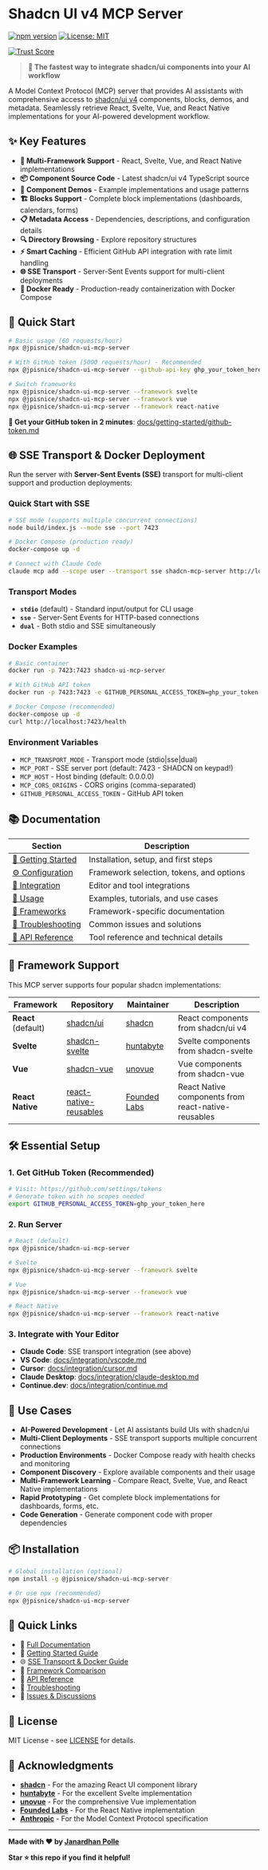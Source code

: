 # Shadcn UI v4 MCP Server

[![npm version](https://badge.fury.io/js/@jpisnice%2Fshadcn-ui-mcp-server.svg)](https://badge.fury.io/js/@jpisnice%2Fshadcn-ui-mcp-server)
[![License: MIT](https://img.shields.io/badge/License-MIT-yellow.svg)](https://opensource.org/licenses/MIT)

[![Trust Score](https://archestra.ai/mcp-catalog/api/badge/quality/Jpisnice/shadcn-ui-mcp-server)](https://archestra.ai/mcp-catalog/jpisnice__shadcn-ui-mcp-server)

> **🚀 The fastest way to integrate shadcn/ui components into your AI workflow**

A Model Context Protocol (MCP) server that provides AI assistants with comprehensive access to [shadcn/ui v4](https://ui.shadcn.com/) components, blocks, demos, and metadata. Seamlessly retrieve React, Svelte, Vue, and React Native implementations for your AI-powered development workflow.

## ✨ Key Features

- **🎯 Multi-Framework Support** - React, Svelte, Vue, and React Native implementations
- **📦 Component Source Code** - Latest shadcn/ui v4 TypeScript source
- **🎨 Component Demos** - Example implementations and usage patterns  
- **🏗️ Blocks Support** - Complete block implementations (dashboards, calendars, forms)
- **📋 Metadata Access** - Dependencies, descriptions, and configuration details
- **🔍 Directory Browsing** - Explore repository structures
- **⚡ Smart Caching** - Efficient GitHub API integration with rate limit handling
- **🌐 SSE Transport** - Server-Sent Events support for multi-client deployments
- **🐳 Docker Ready** - Production-ready containerization with Docker Compose

## 🚀 Quick Start

```bash
# Basic usage (60 requests/hour)
npx @jpisnice/shadcn-ui-mcp-server

# With GitHub token (5000 requests/hour) - Recommended
npx @jpisnice/shadcn-ui-mcp-server --github-api-key ghp_your_token_here

# Switch frameworks
npx @jpisnice/shadcn-ui-mcp-server --framework svelte
npx @jpisnice/shadcn-ui-mcp-server --framework vue
npx @jpisnice/shadcn-ui-mcp-server --framework react-native
```

**🎯 Get your GitHub token in 2 minutes**: [docs/getting-started/github-token.md](docs/getting-started/github-token.md)

## 🌐 SSE Transport & Docker Deployment

Run the server with **Server-Sent Events (SSE)** transport for multi-client support and production deployments:

### Quick Start with SSE
```bash
# SSE mode (supports multiple concurrent connections)
node build/index.js --mode sse --port 7423

# Docker Compose (production ready)
docker-compose up -d

# Connect with Claude Code
claude mcp add --scope user --transport sse shadcn-mcp-server http://localhost:7423/sse
```

### Transport Modes
- **`stdio`** (default) - Standard input/output for CLI usage
- **`sse`** - Server-Sent Events for HTTP-based connections
- **`dual`** - Both stdio and SSE simultaneously

### Docker Examples
```bash
# Basic container
docker run -p 7423:7423 shadcn-ui-mcp-server

# With GitHub API token
docker run -p 7423:7423 -e GITHUB_PERSONAL_ACCESS_TOKEN=ghp_your_token shadcn-ui-mcp-server

# Docker Compose (recommended)
docker-compose up -d
curl http://localhost:7423/health
```

### Environment Variables
- `MCP_TRANSPORT_MODE` - Transport mode (stdio|sse|dual)
- `MCP_PORT` - SSE server port (default: 7423 - SHADCN on keypad!)
- `MCP_HOST` - Host binding (default: 0.0.0.0)
- `MCP_CORS_ORIGINS` - CORS origins (comma-separated)
- `GITHUB_PERSONAL_ACCESS_TOKEN` - GitHub API token

## 📚 Documentation

| Section | Description |
|---------|-------------|
| [🚀 Getting Started](docs/getting-started/) | Installation, setup, and first steps |
| [⚙️ Configuration](docs/configuration/) | Framework selection, tokens, and options |
| [🔌 Integration](docs/integration/) | Editor and tool integrations |
| [📖 Usage](docs/usage/) | Examples, tutorials, and use cases |
| [🎨 Frameworks](docs/frameworks/) | Framework-specific documentation |
| [🐛 Troubleshooting](docs/troubleshooting/) | Common issues and solutions |
| [🔧 API Reference](docs/api/) | Tool reference and technical details |

## 🎨 Framework Support

This MCP server supports four popular shadcn implementations:

| Framework | Repository | Maintainer | Description |
|-----------|------------|------------|-------------|
| **React** (default) | [shadcn/ui](https://ui.shadcn.com/) | [shadcn](https://github.com/shadcn) | React components from shadcn/ui v4 |
| **Svelte** | [shadcn-svelte](https://www.shadcn-svelte.com/) | [huntabyte](https://github.com/huntabyte) | Svelte components from shadcn-svelte |
| **Vue** | [shadcn-vue](https://www.shadcn-vue.com/) | [unovue](https://github.com/unovue) | Vue components from shadcn-vue |
| **React Native** | [react-native-reusables](https://github.com/founded-labs/react-native-reusables) | [Founded Labs](https://github.com/founded-labs) | React Native components from react-native-reusables |

## 🛠️ Essential Setup

### 1. Get GitHub Token (Recommended)
```bash
# Visit: https://github.com/settings/tokens
# Generate token with no scopes needed
export GITHUB_PERSONAL_ACCESS_TOKEN=ghp_your_token_here
```

### 2. Run Server
```bash
# React (default)
npx @jpisnice/shadcn-ui-mcp-server

# Svelte
npx @jpisnice/shadcn-ui-mcp-server --framework svelte

# Vue  
npx @jpisnice/shadcn-ui-mcp-server --framework vue

# React Native
npx @jpisnice/shadcn-ui-mcp-server --framework react-native
```

### 3. Integrate with Your Editor
- **Claude Code**: SSE transport integration (see above)
- **VS Code**: [docs/integration/vscode.md](docs/integration/vscode.md)
- **Cursor**: [docs/integration/cursor.md](docs/integration/cursor.md)
- **Claude Desktop**: [docs/integration/claude-desktop.md](docs/integration/claude-desktop.md)
- **Continue.dev**: [docs/integration/continue.md](docs/integration/continue.md)

## 🎯 Use Cases

- **AI-Powered Development** - Let AI assistants build UIs with shadcn/ui
- **Multi-Client Deployments** - SSE transport supports multiple concurrent connections
- **Production Environments** - Docker Compose ready with health checks and monitoring
- **Component Discovery** - Explore available components and their usage
- **Multi-Framework Learning** - Compare React, Svelte, Vue, and React Native implementations
- **Rapid Prototyping** - Get complete block implementations for dashboards, forms, etc.
- **Code Generation** - Generate component code with proper dependencies

## 📦 Installation

```bash
# Global installation (optional)
npm install -g @jpisnice/shadcn-ui-mcp-server

# Or use npx (recommended)
npx @jpisnice/shadcn-ui-mcp-server
```

## 🔗 Quick Links

- 📖 [Full Documentation](docs/)
- 🚀 [Getting Started Guide](docs/getting-started/)
- 🌐 [SSE Transport & Docker Guide](SSE_IMPLEMENTATION.md)
- 🎨 [Framework Comparison](docs/frameworks/)
- 🔧 [API Reference](docs/api/)
- 🐛 [Troubleshooting](docs/troubleshooting/)
- 💬 [Issues & Discussions](https://github.com/Jpisnice/shadcn-ui-mcp-server)

## 📄 License

MIT License - see [LICENSE](LICENSE) for details.

## 🙏 Acknowledgments

- **[shadcn](https://github.com/shadcn)** - For the amazing React UI component library
- **[huntabyte](https://github.com/huntabyte)** - For the excellent Svelte implementation
- **[unovue](https://github.com/unovue)** - For the comprehensive Vue implementation
- **[Founded Labs](https://github.com/founded-labs)** - For the React Native implementation
- **[Anthropic](https://anthropic.com)** - For the Model Context Protocol specification

---

**Made with ❤️ by [Janardhan Polle](https://github.com/Jpisnice)**

**Star ⭐ this repo if you find it helpful!**
